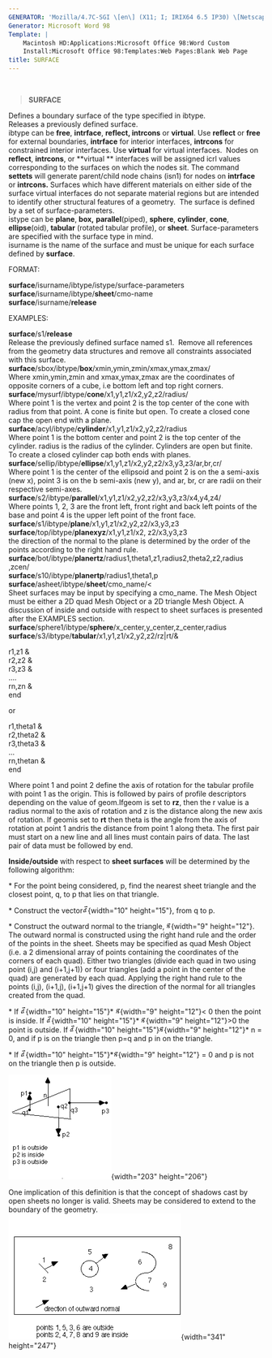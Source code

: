 ```yaml
---
GENERATOR: 'Mozilla/4.7C-SGI \[en\] (X11; I; IRIX64 6.5 IP30) \[Netscape\]'
Generator: Microsoft Word 98
Template: |
    Macintosh HD:Applications:Microsoft Office 98:Word Custom
    Install:Microsoft Office 98:Templates:Web Pages:Blank Web Page
title: SURFACE
---
```


 

> **SURFACE**

Defines a boundary surface of the type specified in ibtype.\
Releases a previously defined surface.\
ibtype can be **free**, **intrface**, **reflect, intrcons** or
**virtual**. Use **reflect** or **free** for external boundaries,
**intrface** for interior interfaces, **intrcons** for constrained
interior interfaces. Use **virtual** for virtual interfaces.  Nodes on
**reflect**, **intrcons**, or **virtual ** interfaces will be assigned
icrl values corresponding to the surfaces on which the nodes sit. The
command **settets** will generate parent/child node chains (isn1) for
nodes on **intrface** or **intrcons.** Surfaces which have different
materials on either side of the surface virtual interfaces do not
separate material regions but are intended to identify other structural
features of a geometry.  The surface is defined by a set of
surface-parameters.\
istype can be **plane**, **box,** **parallel**(piped), **sphere**,
**cylinder**, **cone**, **ellipse**(oid), **tabular** (rotated tabular
profile), or **sheet**. Surface-parameters are specified with the
surface type in mind.\
isurname is the name of the surface and must be unique for each surface
defined by **surface**.

FORMAT:

**surface**/isurname/ibtype/istype/surface-parameters\
**surface**/isurname/ibtype/**sheet**/cmo-name\
**surface**/isurname/**release**

EXAMPLES:

**surface**/s1/**release**\
Release the previously defined surface named s1.  Remove all references
from the geometry data structures and remove all constraints associated
with this surface.\
**surface**/sbox/ibtype/**box**/xmin,ymin,zmin/xmax,ymax,zmax/\
Where xmin,ymin,zmin and xmax,ymax,zmax are the coordinates of opposite
corners of a cube, i.e bottom left and top right corners.\
**surface**/mysurf/ibtype/**cone**/x1,y1,z1/x2,y2,z2/radius/\
Where point 1 is the vertex and point 2 is the top center of the cone
with radius from that point. A cone is finite but open. To create a
closed cone cap the open end with a plane.\
**surface**/acyl/ibtype/**cylinder**/x1,y1,z1/x2,y2,z2/radius\
Where point 1 is the bottom center and point 2 is the top center of the
cylinder. radius is the radius of the cylinder. Cylinders are open but
finite.  To create a closed cylinder cap both ends with planes.\
**surface**/sellip/ibtype/**ellipse**/x1,y1,z1/x2,y2,z2/x3,y3,z3/ar,br,cr/\
Where point 1 is the center of the ellipsoid and point 2 is on the a
semi-axis (new x), point 3 is on the b semi-axis (new y), and ar, br, cr
are radii on their respective semi-axes.\
**surface**/s2/ibtype/**parallel**/x1,y1,z1/x2,y2,z2/x3,y3,z3/x4,y4,z4/\
Where points 1, 2, 3 are the front left, front right and back left
points of the base and point 4 is the upper left point of the front
face.\
**surface**/s1/ibtype/**plane**/x1,y1,z1/x2,y2,z2/x3,y3,z3\
**surface**/top/ibtype/**planexyz**/x1,y1,z1/x2, z2/x3,y3,z3\
the direction of the normal to the plane is determined by the order of
the points according to the right hand rule.\
**surface**/bot/ibtype/**planertz**/radius1,theta1,z1,radius2,theta2,z2,radius
,zcen/\
**surface**/s10/ibtype/**planertp**/radius1,theta1,p\
**surface**/asheet/ibtype/**sheet**/cmo\_name/&lt;\
Sheet surfaces may be input by specifying a cmo\_name. The Mesh Object
must be either a 2D quad Mesh Object or a 2D triangle Mesh Object. A
discussion of inside and outside with respect to sheet surfaces is
presented after the EXAMPLES section.\
**surface**/sphere1/ibtype/**sphere**/x\_center,y\_center,z\_center,radius\
**surface**/s3/ibtype/**tabular**/x1,y1,z1/x2,y2,z2/rz|rt/&

r1,z1 &\
r2,z2 &\
r3,z3 &\
....\
rn,zn &\
end

or

r1,theta1 &\
r2,theta2 &\
r3,theta3 &\
...\
rn,thetan &\
end

Where point 1 and point 2 define the axis of rotation for the tabular
profile with point 1 as the origin. This is followed by pairs of profile
descriptors depending on the value of geom.Ifgeom is set to **rz**, then
the r value is a radius normal to the axis of rotation and z is the
distance along the new axis of rotation. If geomis set to **rt** then
theta is the angle from the axis of rotation at point 1 andris the
distance from point 1 along theta. The first pair must start on a new
line and all lines must contain pairs of data. The last pair of data
must be followed by end.

**Inside/outside** with respect to **sheet surfaces** will be determined
by the following algorithm:

\* For the point being considered, p, find the nearest sheet triangle
and the closest point, q, to p that lies on that triangle.

\* Construct the vector![](Image255.gif){width="10" height="15"}, from q
to p.

\* Construct the outward normal to the
triangle, ![](Image256.gif){width="9" height="12"}. The outward normal
is constructed using the right hand rule and the order of the points in
the sheet. Sheets may be specified as quad Mesh Object (i.e. a 2
dimensional array of points containing the coordinates of the corners of
each quad). Either two triangles (divide each quad in two using point
(i,j) and (i+1,j+1)) or four triangles (add a point in the center of the
quad) are generated by each quad. Applying the right hand rule to the
points (i,j), (i+1,j), (i+1,j+1) gives the direction of the normal for
all triangles created from the quad.

\* If ![](Image255.gif){width="10"
height="15"}\* ![](Image256.gif){width="9" height="12"}&lt; 0 then the
point is inside. If ![](Image255.gif){width="10"
height="15"}\* ![](Image256.gif){width="9" height="12"}&gt;0 the point
is outside. If ![](Image255.gif){width="10"
height="15"}![](Image256.gif){width="9" height="12"}\* n = 0, and if p
is on the triangle then p=q and p in on the triangle.

\* If ![](Image255.gif){width="10"
height="15"}\*![](Image256.gif){width="9" height="12"} = 0 and p is not
on the triangle then p is outside.

![](Image257.gif){width="203" height="206"}

One implication of this definition is that the concept of shadows cast
by open sheets no longer is valid. Sheets may be considered to extend to
the boundary of the geometry.\
![](Image259.gif){width="341" height="247"}

